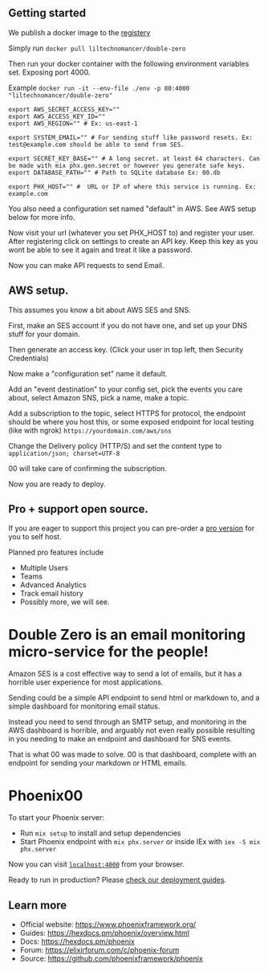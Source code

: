 ## Getting started

We publish a docker image to the [registery](https://hub.docker.com/r/liltechnomancer/double-zero)

Simply run `docker pull liltechnomancer/double-zero`

Then run your docker container with the following environment variables set. Exposing port 4000.

Example `docker run -it --env-file ./env -p 80:4000 "liltechnomancer/double-zero"`

```
export AWS_SECRET_ACCESS_KEY=""
export AWS_ACCESS_KEY_ID=""
export AWS_REGION="" # Ex: us-east-1

export SYSTEM_EMAIL="" # For sending stuff like password resets. Ex: test@example.com should be able to send from SES.

export SECRET_KEY_BASE="" # A long secret. at least 64 characters. Can be made with mix phx.gen.secret or however you generate safe keys.
export DATABASE_PATH="" # Path to SQLite database Ex: 00.db

export PHX_HOST="" #  URL or IP of where this service is running. Ex: example.com
```

You also need a configuration set named "default" in AWS. See AWS setup below for more info.

Now visit your url (whatever you set PHX_HOST to) and register your user.
After registering click on settings to create an API key.
Keep this key as you wont be able to see it again and treat it like a password.

Now you can make API requests to send Email.

## AWS setup.

This assumes you know a bit about AWS SES and SNS.

First, make an SES account if you do not have one, and set up your DNS stuff for your domain.

Then generate an access key. (Click your user in top left, then Security Credentials)

Now make a "configuration set" name it default.

Add an "event destination" to your config set, pick the events you care about, select Amazon SNS, pick a name, make a topic.

Add a subscription to the topic, select HTTPS for protocol, the endpoint should be where you host this, or some exposed endpoint for local testing (like with ngrok) `https://yourdomain.com/aws/sns`

Change the Delivery policy (HTTP/S) and set the content type to `application/json; charset=UTF-8`

00 will take care of confirming the subscription.

Now you are ready to deploy.

## Pro + support open source.

If you are eager to support this project you can pre-order a [pro version](https://buy.stripe.com/5kA3dV5W1aBgaUo28e?prefilled_promo_code=KOOKIES) for you to self host.

Planned pro features include

* Multiple Users
* Teams
* Advanced Analytics
* Track email history
* Possibly more, we will see.

# Double Zero is an email monitoring micro-service for the people!

Amazon SES is a cost effective way to send a lot of emails, but it has a horrible user experience for most applications.

Sending could be a simple API endpoint to send html or markdown to, and a simple dashboard for monitoring email status.

Instead you need to send through an SMTP setup, and monitoring in the AWS dashboard is horrible, and arguably not even really possible resulting in you needing to make an endpoint and dashboard for SNS events.

That is what 00 was made to solve. 00 is that dashboard, complete with an endpoint for sending your markdown or HTML emails.

# Phoenix00

To start your Phoenix server:

  * Run `mix setup` to install and setup dependencies
  * Start Phoenix endpoint with `mix phx.server` or inside IEx with `iex -S mix phx.server`

Now you can visit [`localhost:4000`](http://localhost:4000) from your browser.

Ready to run in production? Please [check our deployment guides](https://hexdocs.pm/phoenix/deployment.html).

## Learn more

  * Official website: https://www.phoenixframework.org/
  * Guides: https://hexdocs.pm/phoenix/overview.html
  * Docs: https://hexdocs.pm/phoenix
  * Forum: https://elixirforum.com/c/phoenix-forum
  * Source: https://github.com/phoenixframework/phoenix
